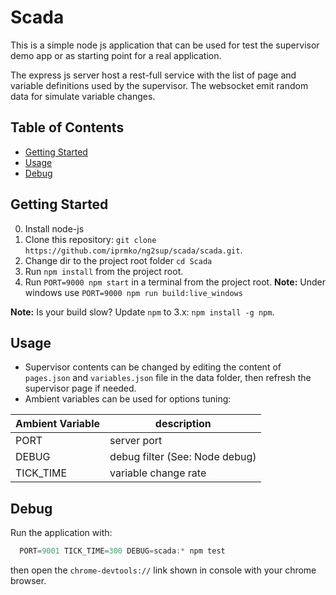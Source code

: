 Scada
=====

This is a simple node js application that can be used for test the supervisor demo app or as starting point for a real application.

The express js server host a rest-full service with the list of page and variable definitions used by the supervisor. The websocket emit random data for simulate variable changes.

Table of Contents
-----------------
 * [Getting Started](#getting-started)
 * [Usage](#Usage)
 * [Debug](#Debug)

Getting Started
---------------
0. Install node-js
1. Clone this repository: `git clone https://github.com/iprmko/ng2sup/scada/scada.git`.
2. Change dir to the project root folder `cd Scada`
3. Run `npm install` from the project root.
4. Run `PORT=9000 npm start` in a terminal from the project root. **Note:** Under windows use `PORT=9000 npm run build:live_windows`

**Note:** Is your build slow? Update `npm` to 3.x: `npm install -g npm`.


Usage
-----
* Supervisor contents can be changed by editing the content of `pages.json` and `variables.json` file in the data folder, then refresh the supervisor page if needed.
* Ambient variables can be used for options tuning:

| Ambient Variable | description                    |
| -----------------|--------------------------------|
| PORT             | server port                    |
| DEBUG            | debug filter (See: Node debug) |
| TICK_TIME        | variable change rate           |


Debug
-----
Run the application with:
```javascript
  PORT=9001 TICK_TIME=300 DEBUG=scada:* npm test
```
then open the `chrome-devtools://` link shown in console with your chrome browser.
